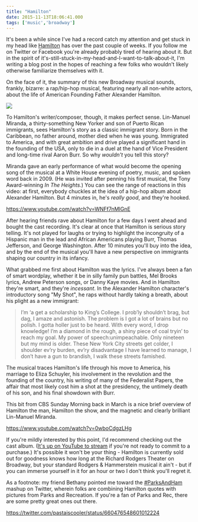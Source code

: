 ```yaml
---
title: "Hamilton"
date: 2015-11-13T18:06:41.000
tags: ['music','broadway']
---
```


It's been a while since I've had a record catch my attention and get stuck in my head like [Hamilton](http://www.hamiltonbroadway.com/) has over the past couple of weeks. If you follow me on Twitter or Facebook you're already probably tired of hearing about it. But in the spirit of it's-still-stuck-in-my-head-and-I-want-to-talk-about-it, I'm writing a blog post in the hopes of reaching a few folks who wouldn't likely otherwise familiarize themselves with it.

On the face of it, the summary of this new Broadway musical sounds, frankly, bizarre: a rap/hip-hop musical, featuring nearly all non-white actors, about the life of American Founding Father Alexander Hamilton.

![](/images/2015/hamilton.jpeg)

To Hamilton's writer/composer, though, it makes perfect sense. Lin-Manuel Miranda, a thirty-something New Yorker and son of Puerto Rican immigrants, sees Hamilton's story as a classic immigrant story. Born in the Caribbean, no father around, mother died when he was young. Immigrated to America, and with great ambition and drive played a significant hand in the founding of the USA, only to die in a duel at the hand of Vice President and long-time rival Aaron Burr. So why _wouldn't_ you tell this story?

Miranda gave an early performance of what would become the opening song of the musical at a White House evening of poetry, music, and spoken word back in 2009. (He was invited after penning his first musical, the Tony Award-winning _In The Heights_.) You can see the range of reactions in this video: at first, everybody chuckles at the idea of a hip-hop album about Alexander Hamilton. But 4 minutes in, he's _really good_, and they're hooked.

https://www.youtube.com/watch?v=WNFf7nMIGnE

After hearing friends rave about Hamilton for a few days I went ahead and bought the cast recording. It's clear at once that Hamilton is serious story telling. It's not played for laughs or trying to highlight the incongruity of a Hispanic man in the lead and African Americans playing Burr, Thomas Jefferson, and George Washington. After 10 minutes you'll buy into the idea, and by the end of the musical you'll have a new perspective on immigrants shaping our country in its infancy.

What grabbed me first about Hamilton was the lyrics. I've always been a fan of smart wordplay, whether it be in silly family pun battles, Mel Brooks lyrics, Andrew Peterson songs, or Danny Kaye movies. And in Hamilton they're smart, and they're _incessant_. In the Alexander Hamilton character's introductory song "My Shot", he raps without hardly taking a breath, about his plight as a new immigrant:

> I’m ‘a get a scholarship to King’s College. I prob’ly shouldn’t brag, but dag, I amaze and astonish. The problem is I got a lot of brains but no polish. I gotta holler just to be heard. With every word, I drop knowledge! I’m a diamond in the rough, a shiny piece of coal tryin’ to reach my goal. My power of speech:unimpeachable. Only nineteen but my mind is older. These New York City streets get colder, I shoulder ev’ry burden, ev’ry disadvantage I have learned to manage, I don’t have a gun to brandish, I walk these streets famished.

The musical traces Hamilton's life through his move to America, his marriage to Eliza Schuyler, his involvement in the revolution and the founding of the country, his writing of many of the Federalist Papers, the affair that most likely cost him a shot at the presidency, the untimely death of his son, and his final showdown with Burr.

This bit from CBS Sunday Morning back in March is a nice brief overview of Hamilton the man, Hamilton the show, and the magnetic and clearly brilliant Lin-Manuel Miranda.

https://www.youtube.com/watch?v=0wboCdgzLHg

If you're mildly interested by this point, I'd recommend checking out the cast album. ([It's up on YouTube to stream](https://www.youtube.com/watch?list=PLUSRfoOcUe4avCXPg6tPgdZzu--hBXUYx&v=Zp9HUc9HraQ) if you're not ready to commit to a purchase.) It's possible it won't be your thing - Hamilton is currently sold out for goodness knows how long at the Richard Rodgers Theater on Broadway, but your standard Rodgers & Hammerstein musical it ain't - but if you can immerse yourself in it for an hour or two I don't think you'll regret it.

As a footnote: my friend Bethany pointed me toward the [#ParksAndHam](https://twitter.com/search?q=%23ParksandHam&src=tyah) mashup on Twitter, wherein folks are combining Hamilton quotes with pictures from Parks and Recreation. If you're a fan of Parks and Rec, there are some pretty great ones out there.

https://twitter.com/pastaiscooler/status/660476548601012224
